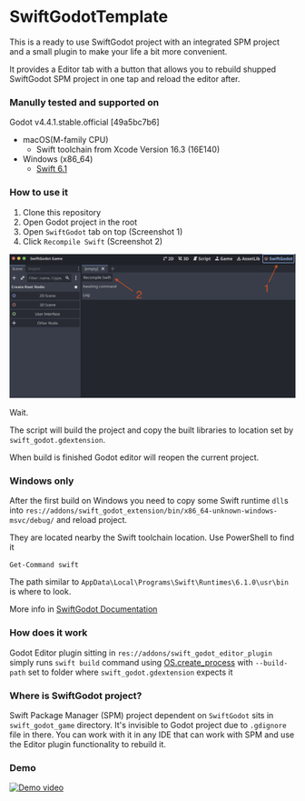 # SwiftGodotTemplate

This is a ready to use SwiftGodot project with an integrated SPM project and a small plugin to make your life a bit more convenient.

It provides a Editor tab with a button that allows you to rebuild shupped SwiftGodot SPM project in one tap and reload the editor after.

### Manully tested and supported on
Godot v4.4.1.stable.official [49a5bc7b6]

- macOS(M-family CPU)
    - Swift toolchain from Xcode Version 16.3 (16E140)
- Windows (x86_64)
    - [Swift 6.1](https://www.swift.org/install/windows/)

### How to use it
1. Clone this repository
2. Open Godot project in the root
3. Open `SwiftGodot` tab on top (Screenshot 1)
3. Click `Recompile Swift` (Screenshot 2)

<img src="readme_resources/screenshot.png" width="600">

Wait. 

The script will build the project and copy the built libraries to location set by `swift_godot.gdextension`.

When build is finished Godot editor will reopen the current project.

### Windows only
After the first build on Windows you need to copy some Swift runtime `dll`s into `res://addons/swift_godot_extension/bin/x86_64-unknown-windows-msvc/debug/` and reload project.

They are located nearby the Swift toolchain location. Use PowerShell to find it
```
Get-Command swift
```
The path similar to `AppData\Local\Programs\Swift\Runtimes\6.1.0\usr\bin` is where to look.

More info in [SwiftGodot Documentation](https://migueldeicaza.github.io/SwiftGodotDocs/documentation/swiftgodot/windows)

### How does it work
Godot Editor plugin sitting in `res://addons/swift_godot_editor_plugin` simply runs `swift build` command using [OS.create_process](https://docs.godotengine.org/en/stable/classes/class_os.html#class-os-method-create-process) with `--build-path` set to folder where `swift_godot.gdextension` expects it

### Where is SwiftGodot project?
Swift Package Manager (SPM) project dependent on `SwiftGodot` sits in `swift_godot_game` directory. It's invisible to Godot project due to `.gdignore` file in there. You can work with it in any IDE that can work with SPM and use the Editor plugin functionality to rebuild it.

### Demo
[![Demo video](https://img.youtube.com/vi/f1JM4jtfrdY/0.jpg)](https://www.youtube.com/watch?v=f1JM4jtfrdY)